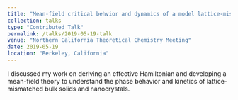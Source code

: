 ```yaml
---
title: "Mean-field critical behvior and dynamics of a model lattice-mismatched solid"
collection: talks
type: "Contributed Talk"
permalink: /talks/2019-05-19-talk
venue: "Northern California Theoretical Chemistry Meeting"
date: 2019-05-19
location: "Berkeley, California"
---
```


I discussed my work on deriving an effective Hamiltonian and developing a mean-field theory to understand the phase behavior and kinetics of lattice-mismatched bulk solids and nanocrystals.
